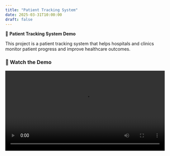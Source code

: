 ```yaml
---
title: "Patient Tracking System"
date: 2025-03-31T10:00:00
draft: false
---
```


🚀 **Patient Tracking System Demo**

This project is a patient tracking system that helps hospitals and clinics monitor patient progress and improve healthcare outcomes.

### 🎥 Watch the Demo
<video controls width="100%">
  <source src="https://aryabhanushali.github.io/aryabhanushali-blog/videos/PatientTracking.mp4" type="video/mp4">
  Your browser does not support the video tag.

  ### 🎥 Watch the Demo
  <iframe src="https://aryabhanushali.github.io/aryabhanushali-blog/videos/PatientTracking.mp4" width="100%" height="400" frameborder="0" allowfullscreen></iframe>
</video>
